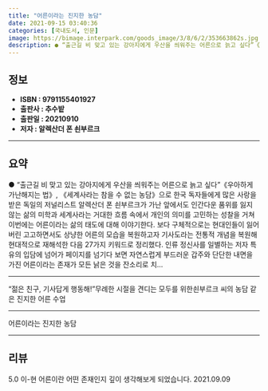 ```yaml
---
title: "어른이라는 진지한 농담"
date: 2021-09-15 03:40:36
categories: [국내도서, 인문]
image: https://bimage.interpark.com/goods_image/3/8/6/2/353663862s.jpg
description: ● “출근길 비 맞고 있는 강아지에게 우산을 씌워주는 어른으로 늙고 싶다”《우아하게 가난해지는 법》, 《세계사라는 참을 수 없는 농담》으로 한국 독자들에게 많은 사랑을 받은 독일의 저널리스트 알렉산더 폰 쇤부르크가 가난 앞에서도 인간다운 품위를 잃지 않는 삶의 미학과 세계사라는 거대한
---
```


## **정보**

- **ISBN : 9791155401927**
- **출판사 : 추수밭**
- **출판일 : 20210910**
- **저자 : 알렉산더 폰 쇤부르크**

------



## **요약**

●  “출근길 비 맞고 있는 강아지에게 우산을 씌워주는 어른으로 늙고 싶다”《우아하게 가난해지는 법》, 《세계사라는 참을 수 없는 농담》으로 한국 독자들에게 많은 사랑을 받은 독일의 저널리스트 알렉산더 폰 쇤부르크가 가난 앞에서도 인간다운 품위를 잃지 않는 삶의 미학과 세계사라는 거대한 흐름 속에서 개인의 의미를 고민하는 성찰을 거쳐 이번에는 어른이라는 삶의 태도에 대해 이야기한다. 보다 구체적으로는 현대인들이 잃어버린 고고하면서도 상냥한 어른의 모습을 복원하고자 기사도라는 전통적 개념을 복원해 현대적으로 재해석한 다음 27가지 키워드로 정리했다. 인류 정신사를 일별하는 저자 특유의 입담에 넘어가 페이지를 넘기다 보면 자연스럽게 부드러운 갑주와 단단한 내면을 가진 어른이라는 존재가 모든 낡은 것을 잔소리로 치...

------

“젊은 친구, 기사답게 행동해!”무례한 시절을 견디는 모두를 위한쇤부르크 씨의 농담 같은 진지한 어른 수업

------


어른이라는 진지한 농담 

------


## **리뷰** 

5.0 이-현 어른이란 어떤 존재인지 깊이 생각해보게 되었습니다. 2021.09.09 <br/>